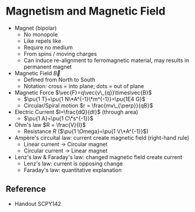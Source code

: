 # Magnetism and Magnetic Field

* Magnet (bipolar)  
  - No monopole  
  - Like repels like  
  - Require no medium  
  - From spins / moving charges  
  - Can induce re-alignment to ferromagnetic material, may results in permanent magnet
* Magnetic Field $\vec{B}$  
  - Defined from North to South  
  - Notation: cross = into plane; dots = out of plane
* Magnetic Force $\vec{F}=q\vec{v\_{q}}\times\vec{B}$  
  - $\pu{1 T}=\pu{1 N\*A^{-1}\*m^{-1}}=\pu{1E4 G}$  
  - Circular/Spiral motion $r = \frac{mv\_{\perp}}{qB}$
* Electric Current $I=\frac{dQ}{dt}$ (through area)  
  - $\pu{1 A}=\pu{1 C\*s^{-1}}$
* Ohm's law $R = \frac{V}{I}$  
  - Resistance $R$ ($\pu{1 \Omega}=\pu{1 V\*A^{-1}}$)
* Ampère's circuital law: current create magnetic field (right-hand rule)  
  - Linear current → Circular magnet  
  - Circular current → Linear magnet
* Lenz's law & Faraday's law: changed magnetic field create current  
  - Lenz's law: current is opposing change  
  - Faraday's law: quantitative explanation

## Reference

* Handout SCPY142
